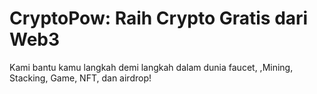<h1>CryptoPow: Raih Crypto Gratis dari Web3</h1>
<p>Kami bantu kamu langkah demi langkah dalam dunia faucet, ,Mining, Stacking, Game, NFT, dan airdrop!</p>
